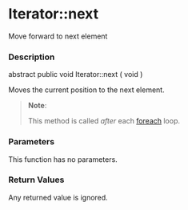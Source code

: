 Iterator::next
==============

Move forward to next element

### Description

<span class="modifier">abstract</span> <span
class="modifier">public</span> <span class="type">void</span> <span
class="methodname">Iterator::next</span> ( <span
class="methodparam">void</span> )

Moves the current position to the next element.

> **Note**:
>
> This method is called *after* each
> <a href="/control-structures/foreach.html" class="link">foreach</a>
> loop.

### Parameters

This function has no parameters.

### Return Values

Any returned value is ignored.
